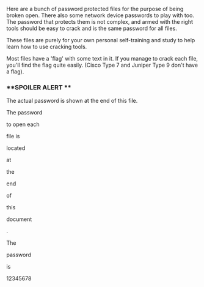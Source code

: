 Here are a bunch of password protected files for the purpose of being broken open. There also some network device passwords to play with too.
The password that protects them is not complex, and armed with the right tools should be easy to crack and is the same password for all files.

These files are purely for your own personal self-training and study to help learn how to use cracking tools.

Most files have a 'flag' with some text in it. If you manage to crack each file, you'll find the flag quite easily.
(Cisco Type 7 and Juniper Type 9 don't have a flag).


### **SPOILER ALERT **


The actual password is shown at the end of this file.


The password


to open each


file is


located


at


the


end


of


this


document


.

The


password


is



12345678

